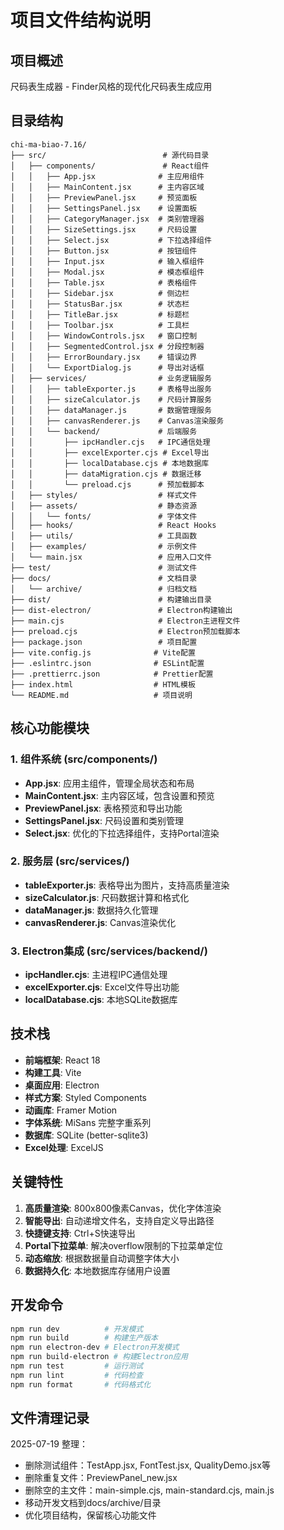 # 项目文件结构说明

## 项目概述
尺码表生成器 - Finder风格的现代化尺码表生成应用

## 目录结构

```
chi-ma-biao-7.16/
├── src/                          # 源代码目录
│   ├── components/               # React组件
│   │   ├── App.jsx              # 主应用组件
│   │   ├── MainContent.jsx      # 主内容区域
│   │   ├── PreviewPanel.jsx     # 预览面板
│   │   ├── SettingsPanel.jsx    # 设置面板
│   │   ├── CategoryManager.jsx  # 类别管理器
│   │   ├── SizeSettings.jsx     # 尺码设置
│   │   ├── Select.jsx           # 下拉选择组件
│   │   ├── Button.jsx           # 按钮组件
│   │   ├── Input.jsx            # 输入框组件
│   │   ├── Modal.jsx            # 模态框组件
│   │   ├── Table.jsx            # 表格组件
│   │   ├── Sidebar.jsx          # 侧边栏
│   │   ├── StatusBar.jsx        # 状态栏
│   │   ├── TitleBar.jsx         # 标题栏
│   │   ├── Toolbar.jsx          # 工具栏
│   │   ├── WindowControls.jsx   # 窗口控制
│   │   ├── SegmentedControl.jsx # 分段控制器
│   │   ├── ErrorBoundary.jsx    # 错误边界
│   │   └── ExportDialog.js      # 导出对话框
│   ├── services/                # 业务逻辑服务
│   │   ├── tableExporter.js     # 表格导出服务
│   │   ├── sizeCalculator.js    # 尺码计算服务
│   │   ├── dataManager.js       # 数据管理服务
│   │   ├── canvasRenderer.js    # Canvas渲染服务
│   │   └── backend/             # 后端服务
│   │       ├── ipcHandler.cjs   # IPC通信处理
│   │       ├── excelExporter.cjs # Excel导出
│   │       ├── localDatabase.cjs # 本地数据库
│   │       ├── dataMigration.cjs # 数据迁移
│   │       └── preload.cjs      # 预加载脚本
│   ├── styles/                  # 样式文件
│   ├── assets/                  # 静态资源
│   │   └── fonts/               # 字体文件
│   ├── hooks/                   # React Hooks
│   ├── utils/                   # 工具函数
│   ├── examples/                # 示例文件
│   └── main.jsx                 # 应用入口文件
├── test/                        # 测试文件
├── docs/                        # 文档目录
│   └── archive/                 # 归档文档
├── dist/                        # 构建输出目录
├── dist-electron/               # Electron构建输出
├── main.cjs                     # Electron主进程文件
├── preload.cjs                  # Electron预加载脚本
├── package.json                 # 项目配置
├── vite.config.js              # Vite配置
├── .eslintrc.json              # ESLint配置
├── .prettierrc.json            # Prettier配置
├── index.html                  # HTML模板
└── README.md                   # 项目说明
```

## 核心功能模块

### 1. 组件系统 (src/components/)
- **App.jsx**: 应用主组件，管理全局状态和布局
- **MainContent.jsx**: 主内容区域，包含设置和预览
- **PreviewPanel.jsx**: 表格预览和导出功能
- **SettingsPanel.jsx**: 尺码设置和类别管理
- **Select.jsx**: 优化的下拉选择组件，支持Portal渲染

### 2. 服务层 (src/services/)
- **tableExporter.js**: 表格导出为图片，支持高质量渲染
- **sizeCalculator.js**: 尺码数据计算和格式化
- **dataManager.js**: 数据持久化管理
- **canvasRenderer.js**: Canvas渲染优化

### 3. Electron集成 (src/services/backend/)
- **ipcHandler.cjs**: 主进程IPC通信处理
- **excelExporter.cjs**: Excel文件导出功能
- **localDatabase.cjs**: 本地SQLite数据库

## 技术栈

- **前端框架**: React 18
- **构建工具**: Vite
- **桌面应用**: Electron
- **样式方案**: Styled Components
- **动画库**: Framer Motion
- **字体系统**: MiSans 完整字重系列
- **数据库**: SQLite (better-sqlite3)
- **Excel处理**: ExcelJS

## 关键特性

1. **高质量渲染**: 800x800像素Canvas，优化字体渲染
2. **智能导出**: 自动递增文件名，支持自定义导出路径
3. **快捷键支持**: Ctrl+S快速导出
4. **Portal下拉菜单**: 解决overflow限制的下拉菜单定位
5. **动态缩放**: 根据数据量自动调整字体大小
6. **数据持久化**: 本地数据库存储用户设置

## 开发命令

```bash
npm run dev          # 开发模式
npm run build        # 构建生产版本
npm run electron-dev # Electron开发模式
npm run build-electron # 构建Electron应用
npm run test         # 运行测试
npm run lint         # 代码检查
npm run format       # 代码格式化
```

## 文件清理记录

2025-07-19 整理：
- 删除测试组件：TestApp.jsx, FontTest.jsx, QualityDemo.jsx等
- 删除重复文件：PreviewPanel_new.jsx
- 删除空的主文件：main-simple.cjs, main-standard.cjs, main.js
- 移动开发文档到docs/archive/目录
- 优化项目结构，保留核心功能文件

